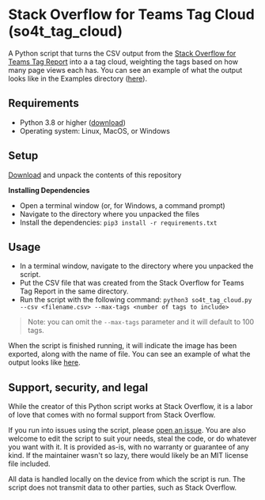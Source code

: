 # Stack Overflow for Teams Tag Cloud (so4t_tag_cloud)
A Python script that turns the CSV output from the [Stack Overflow for Teams Tag Report](https://github.com/jklick-so/so4t_tag_report) into a a tag cloud, weighting the tags based on how many page views each has. You can see an example of what the output looks like in the Examples directory ([here](https://github.com/jklick-so/so4t_tag_cloud/blob/main/Examples/so4t_tag_cloud_100_tags.png)).

## Requirements
* Python 3.8 or higher ([download](https://www.python.org/downloads/))
* Operating system: Linux, MacOS, or Windows

## Setup

[Download](https://github.com/jklick-so/so4t_tag_cloud/archive/refs/heads/main.zip) and unpack the contents of this repository

**Installing Dependencies**

* Open a terminal window (or, for Windows, a command prompt)
* Navigate to the directory where you unpacked the files
* Install the dependencies: `pip3 install -r requirements.txt`

## Usage
* In a terminal window, navigate to the directory where you unpacked the script. 
* Put the CSV file that was created from the Stack Overflow for Teams Tag Report in the same directory.
* Run the script with the following command: `python3 so4t_tag_cloud.py --csv <filename.csv> --max-tags <number of tags to include>`

> Note: you can omit the `--max-tags` parameter and it will default to 100 tags.

When the script is finished running, it will indicate the image has been exported, along with the name of file. You can see an example of what the output looks like [here](https://github.com/jklick-so/so4t_tag_cloud/blob/main/Examples/so4t_tag_cloud_100_tags.png).

## Support, security, and legal

While the creator of this Python script works at Stack Overflow, it is a labor of love that comes with no formal support from Stack Overflow. 

If you run into issues using the script, please [open an issue](https://github.com/jklick-so/so4t_tag_cloud/issues). You are also welcome to edit the script to suit your needs, steal the code, or do whatever you want with it. It is provided as-is, with no warranty or guarantee of any kind. If the maintainer wasn't so lazy, there would likely be an MIT license file included.

All data is handled locally on the device from which the script is run. The script does not transmit data to other parties, such as Stack Overflow.